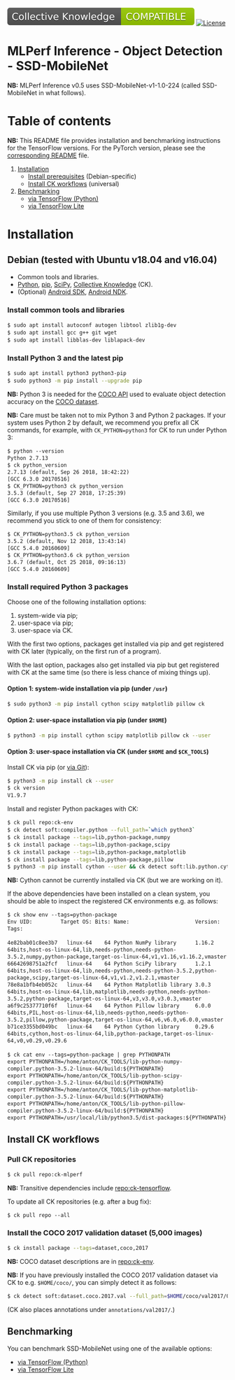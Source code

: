 [![compatibility](https://github.com/ctuning/ck-guide-images/blob/master/ck-compatible.svg)](https://github.com/ctuning/ck)
[![License](https://img.shields.io/badge/License-BSD%203--Clause-blue.svg)](https://opensource.org/licenses/BSD-3-Clause)

# MLPerf Inference - Object Detection - SSD-MobileNet

**NB:** MLPerf Inference v0.5 uses SSD-MobileNet-v1-1.0-224 (called SSD-MobileNet in what follows).

# Table of contents

**NB:** This README file provides installation and benchmarking instructions for the TensorFlow versions.
For the PyTorch version, please see the [corresponding README](pytorch/README.md) file.

1. [Installation](#installation)
    - [Install prerequisites](#installation-debian) (Debian-specific)
    - [Install CK workflows](#installation-workflows) (universal)
1. [Benchmarking](#benchmarking)
    - [via TensorFlow (Python)](tf-py/README.md)
    - [via TensorFlow Lite](tflite/README.md)

<a name="installation"></a>
# Installation

<a name="installation-debian"></a>
## Debian (tested with Ubuntu v18.04 and v16.04)

- Common tools and libraries.
- [Python](https://www.python.org/), [pip](https://pypi.org/project/pip/), [SciPy](https://www.scipy.org/), [Collective Knowledge](https://cknowledge.org) (CK).
- (Optional) [Android SDK](https://developer.android.com/studio/), [Android NDK](https://developer.android.com/ndk/).

### Install common tools and libraries
```bash
$ sudo apt install autoconf autogen libtool zlib1g-dev
$ sudo apt install gcc g++ git wget
$ sudo apt install libblas-dev liblapack-dev
```

### Install Python 3 and the latest pip
```bash
$ sudo apt install python3 python3-pip
$ sudo python3 -m pip install --upgrade pip
```
**NB:** Python 3 is needed for the [COCO API](https://github.com/cocodataset/cocoapi)
used to evaluate object detection accuracy on the [COCO dataset](http://cocodataset.org).

**NB:** Care must be taken not to mix Python 3 and Python 2 packages.
If your system uses Python 2 by default, we recommend you prefix
all CK commands, for example, with `CK_PYTHON=python3` for CK to run under Python 3:
```
$ python --version
Python 2.7.13
$ ck python_version
2.7.13 (default, Sep 26 2018, 18:42:22)
[GCC 6.3.0 20170516]
$ CK_PYTHON=python3 ck python_version
3.5.3 (default, Sep 27 2018, 17:25:39)
[GCC 6.3.0 20170516]
```
Similarly, if you use multiple Python 3 versions (e.g. 3.5 and 3.6), we recommend
you stick to one of them for consistency:
```
$ CK_PYTHON=python3.5 ck python_version
3.5.2 (default, Nov 12 2018, 13:43:14)
[GCC 5.4.0 20160609]
$ CK_PYTHON=python3.6 ck python_version
3.6.7 (default, Oct 25 2018, 09:16:13)
[GCC 5.4.0 20160609]
```

### Install required Python 3 packages
Choose one of the following installation options:
1. system-wide via pip;
1. user-space via pip;
1. user-space via CK.

With the first two options, packages get installed via pip and get registered
with CK later (typically, on the first run of a program).

With the last option, packages also get installed via pip but get registered
with CK at the same time (so there is less chance of mixing things up).

#### Option 1: system-wide installation via pip (under `/usr`)
```bash
$ sudo python3 -m pip install cython scipy matplotlib pillow ck
```
#### Option 2: user-space installation via pip (under `$HOME`)
```bash
$ python3 -m pip install cython scipy matplotlib pillow ck --user
```
#### Option 3: user-space installation via CK (under `$HOME` and `$CK_TOOLS`)
Install CK via pip (or [via Git](https://github.com/ctuning/ck#ubuntu)):
```bash
$ python3 -m pip install ck --user
$ ck version
V1.9.7
```
Install and register Python packages with CK:
```bash
$ ck pull repo:ck-env
$ ck detect soft:compiler.python --full_path=`which python3`
$ ck install package --tags=lib,python-package,numpy
$ ck install package --tags=lib,python-package,scipy
$ ck install package --tags=lib,python-package,matplotlib
$ ck install package --tags=lib,python-package,pillow
$ python3 -m pip install cython --user && ck detect soft:lib.python.cython
```
**NB:** Cython cannot be currently installed via CK (but we are working on it).

If the above dependencies have been installed on a clean system, you should be
able to inspect the registered CK environments e.g. as follows:
```
$ ck show env --tags=python-package
Env UID:         Target OS: Bits: Name:                     Version: Tags:

4e82bab01c8ee3b7   linux-64    64 Python NumPy library      1.16.2   64bits,host-os-linux-64,lib,needs-python,needs-python-3.5.2,numpy,python-package,target-os-linux-64,v1,v1.16,v1.16.2,vmaster
66642698751a2fcf   linux-64    64 Python SciPy library      1.2.1    64bits,host-os-linux-64,lib,needs-python,needs-python-3.5.2,python-package,scipy,target-os-linux-64,v1,v1.2,v1.2.1,vmaster
78e8a1bfb4eb052c   linux-64    64 Python Matplotlib library 3.0.3    64bits,host-os-linux-64,lib,matplotlib,needs-python,needs-python-3.5.2,python-package,target-os-linux-64,v3,v3.0,v3.0.3,vmaster
a6f9c25377710f6f   linux-64    64 Python Pillow library     6.0.0    64bits,PIL,host-os-linux-64,lib,needs-python,needs-python-3.5.2,pillow,python-package,target-os-linux-64,v6,v6.0,v6.0.0,vmaster
b71ce3355bd049bc   linux-64    64 Python Cython library     0.29.6   64bits,cython,host-os-linux-64,lib,python-package,target-os-linux-64,v0,v0.29,v0.29.6

$ ck cat env --tags=python-package | grep PYTHONPATH
export PYTHONPATH=/home/anton/CK_TOOLS/lib-python-numpy-compiler.python-3.5.2-linux-64/build:${PYTHONPATH}
export PYTHONPATH=/home/anton/CK_TOOLS/lib-python-scipy-compiler.python-3.5.2-linux-64/build:${PYTHONPATH}
export PYTHONPATH=/home/anton/CK_TOOLS/lib-python-matplotlib-compiler.python-3.5.2-linux-64/build:${PYTHONPATH}
export PYTHONPATH=/home/anton/CK_TOOLS/lib-python-pillow-compiler.python-3.5.2-linux-64/build:${PYTHONPATH}
export PYTHONPATH=/usr/local/lib/python3.5/dist-packages:${PYTHONPATH}
```

<a name="installation-workflows"></a>
## Install CK workflows

### Pull CK repositories
```bash
$ ck pull repo:ck-mlperf
```
**NB:** Transitive dependencies include [repo:ck-tensorflow](https://github.com/ctuning/ck-tensorflow).

To update all CK repositories (e.g. after a bug fix):
```
$ ck pull repo --all
```

### Install the COCO 2017 validation dataset (5,000 images)
```bash
$ ck install package --tags=dataset,coco,2017
```
**NB:** COCO dataset descriptions are in [repo:ck-env](https://github.com/ctuning/ck-env).

**NB:** If you have previously installed the COCO 2017 validation dataset via CK to e.g. `$HOME/coco/`, you can simply detect it as follows:
```bash
$ ck detect soft:dataset.coco.2017.val --full_path=$HOME/coco/val2017/000000000139.jpg
```
(CK also places annotations under `annotations/val2017/`.)

<a name="benchmarking"></a>
## Benchmarking

You can benchmark SSD-MobileNet using one of the available options:
- [via TensorFlow (Python)](tf-py/README.md)
- [via TensorFlow Lite](tflite/README.md)
